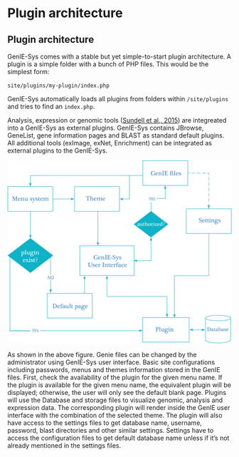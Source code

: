 # Plugin architecture

## Plugin architecture

GenIE-Sys comes with a stable but yet simple-to-start plugin architecture. A plugin is a simple folder with a bunch of PHP files. This would be the simplest form:

```text
site/plugins/my-plugin/index.php
```

GenIE-Sys automatically loads all plugins from folders within `/site/plugins` and tries to find an `index.php`.

Analysis, expression or genomic tools \([Sundell et al., 2015](https://nph.onlinelibrary.wiley.com/doi/full/10.1111/nph.13557)\) are integreated into a GenIE-Sys as external plugins. GenIE-Sys contains JBrowse, GeneList, gene information pages and BLAST as standard default plugins. All additional tools \(exImage, exNet, Enrichment\) can be integrated as external plugins to the GenIE-Sys.

![Navigation system of the GenIE-Sys](../.gitbook/assets/genie_sys_navigation_system.png)

As shown in the above figure. Genie files can be changed by the administrator using GenIE-Sys user interface. Basic site configurations including passwords, menus and themes information stored in the GenIE files. First, check the availability of the plugin for the given menu name. If the plugin is available for the given menu name, the equivalent plugin will be displayed; otherwise, the user will only see the default blank page. Plugins will use the Database and storage files to visualize genomic, analysis and expression data. The corresponding plugin will render inside the GenIE user interface with the combination of the selected theme. The plugin will also have access to the settings files to get database name, username, password, blast directories and other similar settings. Settings have to access the configuration files to get default database name unless if it’s not already mentioned in the settings files.

